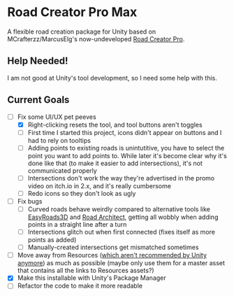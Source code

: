 # Road Creator Pro Max

A flexible road creation package for Unity based on MCrafterzz/MarcusElg's now-undeveloped [Road Creator Pro](https://github.com/MarcusElg/Road-Creator-Pro).

## Help Needed!
I am not good at Unity's tool development, so I need some help with this.

## Current Goals
- [ ] Fix some UI/UX pet peeves
  - [x] Right-clicking resets the tool, and tool buttons aren't toggles
  - [ ] First time I started this project, icons didn't appear on buttons and I had to rely on tooltips
  - [ ] Adding points to existing roads is unintutitive, you have to select the point you want to add points to. While later it's become clear why it's done like that (to make it easier to add intersections), it's not communicated properly
  - [ ] Intersections don't work the way they're advertised in the promo video on itch.io in 2.x, and it's really cumbersome
  - [ ] Redo icons so they don't look as ugly
- [ ] Fix bugs
  - [ ] Curved roads behave weirdly compared to alternative tools like [EasyRoads3D](https://assetstore.unity.com/packages/tools/terrain/easyroads3d-pro-v3-469) and [Road Architect](https://github.com/FritzsHero/RoadArchitect), getting all wobbly when adding points in a straight line after a turn
  - [ ] Intersections glitch out when first connected (fixes itself as more points as added)
  - [ ] Manually-created intersections get mismatched sometimes
- [ ] Move away from Resources ([which aren't recommended by Unity anymore](https://docs.unity3d.com/2022.2/Documentation/Manual/BestPracticeUnderstandingPerformanceInUnity6.html)) as much as possible (maybe only use them for a master asset that contains all the links to Resources assets?)
- [x] Make this installable with Unity's Package Manager
- [ ] Refactor the code to make it more readable